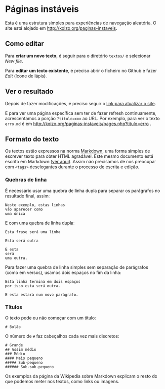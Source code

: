 # Páginas instáveis

Esta é uma estrutura simples para experiências de navegação aleatória. O site está alojado em http://koizo.org/paginas-instaveis.

## Como editar

Para **criar um novo texto**, é seguir para o diretório `textos/` e selecionar _New file_. 

Para **editar um texto existente**, é preciso abrir o ficheiro no Github e fazer _Edit_ (ícone do lápis).

## Ver o resultado

Depois de fazer modificações, é preciso seguir o [link para atualizar o site](http://koizo.org/paginas-instaveis/reload.php).

E para ver uma página específica sem ter de fazer refresh continuamente, acrescentamos a porção `?titulo=xxx` ao URL. Por exemplo, para ver o texto `erro.md` é em http://koizo.org/paginas-instaveis/pages.php?titulo=erro .

## Formato do texto

Os textos estão expressos na norma [Markdown](https://en.wikipedia.org/wiki/Markdown), uma forma simples de escrever texto para obter HTML agradável. Este mesmo documento está escrito em Markdown ([ver aqui](https://github.com/ManufacturaInd/unstable-pages/raw/master/README.md)). Assim não precisamos de nos preocupar com `<tags>` deselegantes durante o processo de escrita e edição.

### Quebras de linha

É necessário usar uma quebra de linha dupla para separar os parágrafos no resultado final, assim:

    Neste exemplo, estas linhas
    vão aparecer como
    uma única

E com uma quebra de linha dupla:

    Esta frase será uma linha

    Esta será outra

    E esta
    será
    uma outra.

Para fazer uma quebra de linha simples sem separação de parágrafos (como em versos), usamos dois espaços no fim da linha:

    Esta linha termina em dois espaços  
    por isso esta será outra.
    
    E esta estará num novo parágrafo.
    
### Títulos

O texto pode ou não começar com um título:

    # Bolão
    
O número de `#` faz cabeçalhos cada vez mais discretos:

    # Grande
    ## Assim médio
    ### Médio
    #### Mais pequeno
    ##### Sub-pequeno
    ###### Sub-sub-pequeno
    
Os exemplos da página da Wikipedia sobre Markdown explicam o resto do que podemos meter nos textos, como links ou imagens.
